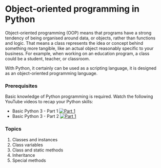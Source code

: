 # Object-oriented programming in Python

Object-oriented programming (OOP) means that programs have a strong tendency of being organised around data, or objects, rather than functions and logic. That means a class represents the idea or concept behind something more tangible, like an actual object reasonably specific to your business. For example, when working on an education program, a class could be a student, teacher, or classroom.

With Python, it certainly can be used as a scripting language, it is designed as an object-oriented programming language.

### Prerequisites
Basic knowledge of Python programming is required. Watch the following YouTube videos to recap your Python skills:
- Basic Python 3 - Part 1
[![Part 1](http://img.youtube.com/vi/Jw3h06aIHYk/0.jpg)](http://www.youtube.com/watch?v=Jw3h06aIHYk)
- Basic Python 3 - Part 2
[![Part 1](http://img.youtube.com/vi/I_fpG3wrVaQ/0.jpg)](http://www.youtube.com/watch?v=I_fpG3wrVaQ)

### Topics
1. Classes and instances
2. Class variables
3. Class and static methods
4. Inheritance
5. Special methods
